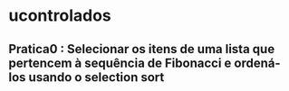 # ucontrolados
## Pratica0 : Selecionar os itens de uma lista que pertencem à sequência de Fibonacci e ordená-los usando o selection sort